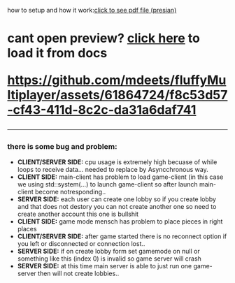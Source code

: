 how to setup and how it work:<a href="https://github.com/turnaduw/fluffyMultiplayer/blob/master/docs/document-body.pdf">click to see pdf file (presian)</a><h1>
cant open preview? <a href="https://github.com/turnaduw/fluffyMultiplayer/blob/master/docs/preview/final-preview-v3.0.0.mp4">click here</a> to load it from docs


https://github.com/mdeets/fluffyMultiplayer/assets/61864724/f8c53d57-cf43-411d-8c2c-da31a6daf741




________________________________________________
### there is some bug and problem:
  - **CLIENT/SERVER SIDE:** cpu usage is extremely high becuase of while loops to receive data... needed to replace by Asyncchronous way.
  - **CLIENT SIDE:** main-client has problem to load game-client (in this case we using std::system(...) to launch game-client so after launch main-client become notresponding..
  - **SERVER SIDE:** each user can create one lobby so if you create lobby and that does not destory you can not create another one so need to create another account this one is bullshit
  - **CLIENT SIDE:** game mode mensch has problem to place pieces in right places
  - **CLIENT/SERVER SIDE:** after game started there is no reconnect option if you left or disconnected or connection lost..
  - **SERVER SIDE:** if on create lobby form set gamemode on null or something like this (index 0) is invalid so game server will crash
  - **SERVER SIDE:** at this time main server is able to just run one game-server then will not create lobbies..

